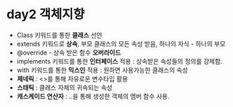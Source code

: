 # day2 객체지향
- Class 키워드를 통한 **클래스** 선언
- extends 키워드로 **상속**, 부모 클래스의 모든 속성 받음, 하나의 자식 - 하나의 부모
- @override - 상속 받은 함수 **오버라이드**
- implements 키워드를 통한 **인터페이스** 적용 : 상속받은 속성들의 정의를 강제함.
- with 키워드를 통한 **믹스인** 적용 : 원하면 사용가능한 클래스의 속성
- **제네릭** : <>를 통해 자유로운 변수타입 활용
- **스태틱** : 클래스 자체의 귀속되는 속성
- **캐스케이드 연산자** : ..을 통해 생성한 객체의 멤버 함수 사용.
